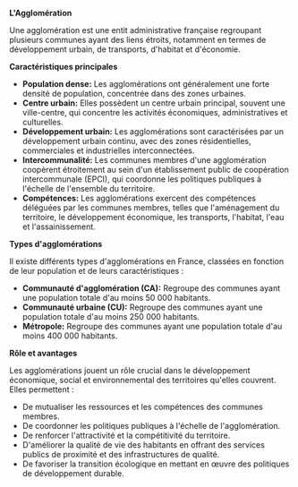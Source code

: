 **L'Agglomération**

Une agglomération est une entit administrative française regroupant plusieurs communes ayant des liens étroits, notamment en termes de développement urbain, de transports, d'habitat et d'économie.

**Caractéristiques principales**

* **Population dense:** Les agglomérations ont généralement une forte densité de population, concentrée dans des zones urbaines.
* **Centre urbain:** Elles possèdent un centre urbain principal, souvent une ville-centre, qui concentre les activités économiques, administratives et culturelles.
* **Développement urbain:** Les agglomérations sont caractérisées par un développement urbain continu, avec des zones résidentielles, commerciales et industrielles interconnectées.
* **Intercommunalité:** Les communes membres d'une agglomération coopèrent étroitement au sein d'un établissement public de coopération intercommunale (EPCI), qui coordonne les politiques publiques à l'échelle de l'ensemble du territoire.
* **Compétences:** Les agglomérations exercent des compétences déléguées par les communes membres, telles que l'aménagement du territoire, le développement économique, les transports, l'habitat, l'eau et l'assainissement.

**Types d'agglomérations**

Il existe différents types d'agglomérations en France, classées en fonction de leur population et de leurs caractéristiques :

* **Communauté d'agglomération (CA):** Regroupe des communes ayant une population totale d'au moins 50 000 habitants.
* **Communauté urbaine (CU):** Regroupe des communes ayant une population totale d'au moins 250 000 habitants.
* **Métropole:** Regroupe des communes ayant une population totale d'au moins 400 000 habitants.

**Rôle et avantages**

Les agglomérations jouent un rôle crucial dans le développement économique, social et environnemental des territoires qu'elles couvrent. Elles permettent :

* De mutualiser les ressources et les compétences des communes membres.
* De coordonner les politiques publiques à l'échelle de l'agglomération.
* De renforcer l'attractivité et la compétitivité du territoire.
* D'améliorer la qualité de vie des habitants en offrant des services publics de proximité et des infrastructures de qualité.
* De favoriser la transition écologique en mettant en œuvre des politiques de développement durable.